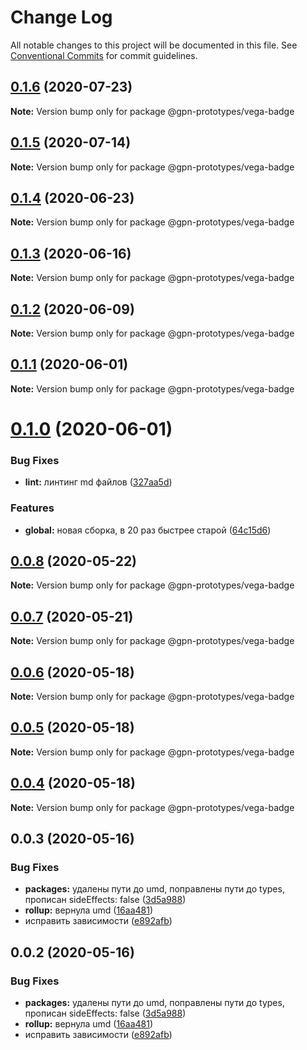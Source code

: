 # Change Log

All notable changes to this project will be documented in this file.
See [Conventional Commits](https://conventionalcommits.org) for commit guidelines.

## [0.1.6](https://github.com/gpn-prototypes/vega-ui/compare/@gpn-prototypes/vega-badge@0.1.5...@gpn-prototypes/vega-badge@0.1.6) (2020-07-23)

**Note:** Version bump only for package @gpn-prototypes/vega-badge





## [0.1.5](https://github.com/gpn-prototypes/vega-ui/compare/@gpn-prototypes/vega-badge@0.1.4...@gpn-prototypes/vega-badge@0.1.5) (2020-07-14)

**Note:** Version bump only for package @gpn-prototypes/vega-badge





## [0.1.4](https://github.com/gpn-prototypes/vega-ui/compare/@gpn-prototypes/vega-badge@0.1.3...@gpn-prototypes/vega-badge@0.1.4) (2020-06-23)

**Note:** Version bump only for package @gpn-prototypes/vega-badge





## [0.1.3](https://github.com/gpn-prototypes/vega-ui/compare/@gpn-prototypes/vega-badge@0.1.2...@gpn-prototypes/vega-badge@0.1.3) (2020-06-16)

**Note:** Version bump only for package @gpn-prototypes/vega-badge





## [0.1.2](https://github.com/gpn-prototypes/vega-ui/compare/@gpn-prototypes/vega-badge@0.1.1...@gpn-prototypes/vega-badge@0.1.2) (2020-06-09)

**Note:** Version bump only for package @gpn-prototypes/vega-badge





## [0.1.1](https://github.com/gpn-prototypes/vega-ui/compare/@gpn-prototypes/vega-badge@0.1.0...@gpn-prototypes/vega-badge@0.1.1) (2020-06-01)

**Note:** Version bump only for package @gpn-prototypes/vega-badge

# [0.1.0](https://github.com/gpn-prototypes/vega-ui/compare/@gpn-prototypes/vega-badge@0.0.8...@gpn-prototypes/vega-badge@0.1.0) (2020-06-01)

### Bug Fixes

- **lint:** линтинг md файлов ([327aa5d](https://github.com/gpn-prototypes/vega-ui/commit/327aa5d3aa706f0e164a572ae1360d504e89979d))

### Features

- **global:** новая сборка, в 20 раз быстрее старой ([64c15d6](https://github.com/gpn-prototypes/vega-ui/commit/64c15d6c8e5934386d2820e120b64bb7ed2391f3))

## [0.0.8](https://github.com/gpn-prototypes/vega-ui/compare/@gpn-prototypes/vega-badge@0.0.7...@gpn-prototypes/vega-badge@0.0.8) (2020-05-22)

**Note:** Version bump only for package @gpn-prototypes/vega-badge

## [0.0.7](https://github.com/gpn-prototypes/vega-ui/compare/@gpn-prototypes/vega-badge@0.0.6...@gpn-prototypes/vega-badge@0.0.7) (2020-05-21)

**Note:** Version bump only for package @gpn-prototypes/vega-badge

## [0.0.6](https://github.com/gpn-prototypes/vega-ui/compare/@gpn-prototypes/vega-badge@0.0.5...@gpn-prototypes/vega-badge@0.0.6) (2020-05-18)

**Note:** Version bump only for package @gpn-prototypes/vega-badge

## [0.0.5](https://github.com/gpn-prototypes/vega-ui/compare/@gpn-prototypes/vega-badge@0.0.4...@gpn-prototypes/vega-badge@0.0.5) (2020-05-18)

**Note:** Version bump only for package @gpn-prototypes/vega-badge

## [0.0.4](https://github.com/gpn-prototypes/vega-ui/compare/@gpn-prototypes/vega-badge@0.0.3...@gpn-prototypes/vega-badge@0.0.4) (2020-05-18)

**Note:** Version bump only for package @gpn-prototypes/vega-badge

## 0.0.3 (2020-05-16)

### Bug Fixes

- **packages:** удалены пути до umd, поправлены пути до types, прописан sideEffects: false ([3d5a988](https://github.com/gpn-prototypes/vega-ui/commit/3d5a98871aece5d6c79be112e2e60ecd0529694e))
- **rollup:** вернула umd ([16aa481](https://github.com/gpn-prototypes/vega-ui/commit/16aa48132ca6c3934b3b12aa079f8645a0efc89b))
- исправить зависимости ([e892afb](https://github.com/gpn-prototypes/vega-ui/commit/e892afb5368b7ed2c6bdd4c77e08917e033f75ed))

## 0.0.2 (2020-05-16)

### Bug Fixes

- **packages:** удалены пути до umd, поправлены пути до types, прописан sideEffects: false ([3d5a988](https://github.com/gpn-prototypes/vega-ui/commit/3d5a98871aece5d6c79be112e2e60ecd0529694e))
- **rollup:** вернула umd ([16aa481](https://github.com/gpn-prototypes/vega-ui/commit/16aa48132ca6c3934b3b12aa079f8645a0efc89b))
- исправить зависимости ([e892afb](https://github.com/gpn-prototypes/vega-ui/commit/e892afb5368b7ed2c6bdd4c77e08917e033f75ed))
